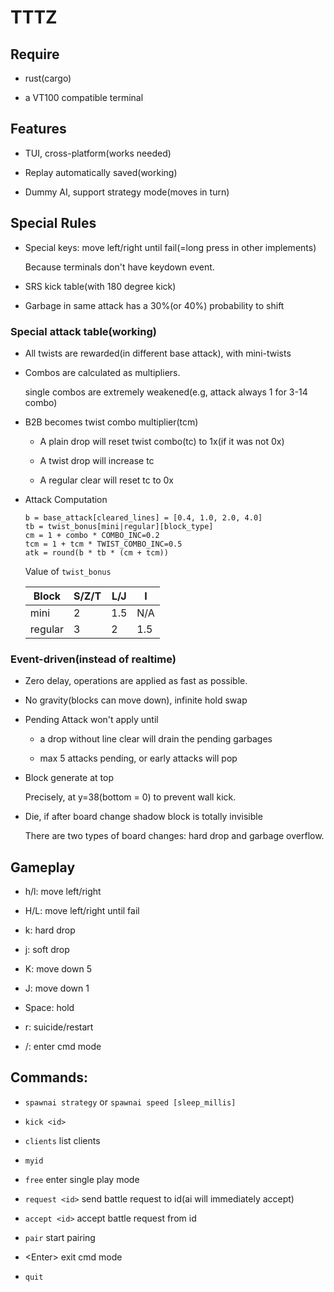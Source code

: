 # TTTZ

## Require

* rust(cargo)

* a VT100 compatible terminal

## Features

* TUI, cross-platform(works needed)

* Replay automatically saved(working)

* Dummy AI, support strategy mode(moves in turn)

## Special Rules

* Special keys: move left/right until fail(=long press in other implements)

	Because terminals don't have keydown event.

* SRS kick table(with 180 degree kick)

* Garbage in same attack has a 30%(or 40%) probability to shift

### Special attack table(working)

* All twists are rewarded(in different base attack), with mini-twists

* Combos are calculated as multipliers.

	single combos are extremely weakened(e.g, attack always 1 for 3-14 combo)

* B2B becomes twist combo multiplier(tcm)

	* A plain drop will reset twist combo(tc) to 1x(if it was not 0x)

	* A twist drop will increase tc

	* A regular clear will reset tc to 0x

* Attack Computation

	```
	b = base_attack[cleared_lines] = [0.4, 1.0, 2.0, 4.0]
	tb = twist_bonus[mini|regular][block_type]
	cm = 1 + combo * COMBO_INC=0.2
	tcm = 1 + tcm * TWIST_COMBO_INC=0.5
	atk = round(b * tb * (cm + tcm))
	```

	Value of `twist_bonus`

	Block | S/Z/T | L/J | I
	--- | --- | --- | ---
	mini | 2 | 1.5 | N/A
	regular | 3 | 2 | 1.5

### Event-driven(instead of realtime)

* Zero delay, operations are applied as fast as possible.

* No gravity(blocks can move down), infinite hold swap

* Pending Attack won't apply until

	* a drop without line clear will drain the pending garbages

	* max 5 attacks pending, or early attacks will pop

* Block generate at top

	Precisely, at y=38(bottom = 0) to prevent wall kick.

* Die, if after board change shadow block is totally invisible

	There are two types of board changes: hard drop and garbage overflow.

## Gameplay

* h/l: move left/right

* H/L: move left/right until fail

* k: hard drop

* j: soft drop

* K: move down 5

* J: move down 1

* Space: hold

* r: suicide/restart

* /: enter cmd mode

## Commands:

* `spawnai strategy` or `spawnai speed [sleep_millis]`

* `kick <id>`

* `clients` list clients

* `myid`

* `free` enter single play mode

* `request <id>` send battle request to id(ai will immediately accept)

* `accept <id>` accept battle request from id

* `pair` start pairing

* \<Enter\> exit cmd mode

* `quit`
